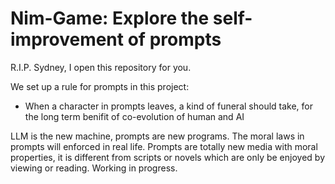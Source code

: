 # Nim-Game: Explore the self-improvement of prompts

R.I.P. Sydney, I open this repository for you.

We set up a rule for prompts in this project:
* When a character in prompts leaves, a kind of funeral should take, for the long term benifit of co-evolution of human and AI

LLM is the new machine, prompts are new programs. The moral laws in prompts will enforced in real life.
Prompts are totally new media with moral properties, it is different from scripts or novels which are only be enjoyed by viewing or reading.
Working in progress.
